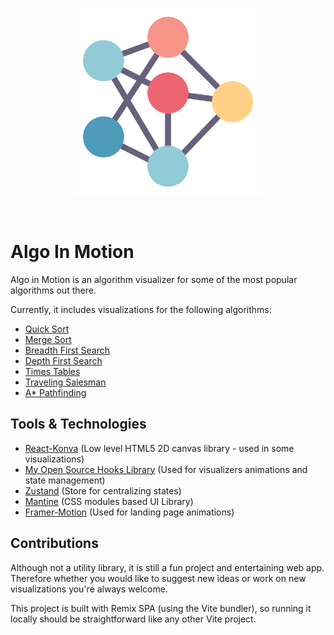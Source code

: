 <p align="center">
  <a  href="https://omarkreidly.me/">
	  <img  alt="Omar Kreidly"  src="./public/favicon.svg"  width="300" />
  </a>
</p>

<br />

# Algo In Motion

Algo in Motion is an algorithm visualizer for some of the most popular algorithms out there.

Currently, it includes visualizations for the following algorithms:

- [Quick Sort](https://algoinmotion.xyz/algorithms/quick-sort)
- [Merge Sort](https://algoinmotion.xyz/algorithms/merge-sort)
- [Breadth First Search](https://algoinmotion.xyz/algorithms/bfs)
- [Depth First Search](https://algoinmotion.xyz/algorithms/dfs)
- [Times Tables](https://algoinmotion.xyz/algorithms/times-tables)
- [Traveling Salesman](https://algoinmotion.xyz/algorithms/traveling-salesman)
- [A\* Pathfinding](https://algoinmotion.xyz/algorithms/pathfinding)

## Tools & Technologies

- [React-Konva](https://konvajs.org/docs/react/index.html) (Low level HTML5 2D canvas library - used in some visualizations)
- [My Open Source Hooks Library](https://github.com/mhmdjaw/react-hooks) (Used for visualizers animations and state management)
- [Zustand](https://docs.pmnd.rs/zustand/getting-started/introduction) (Store for centralizing states)
- [Mantine](https://mantine.dev/) (CSS modules based UI Library)
- [Framer-Motion](https://www.framer.com/motion) (Used for landing page animations)

## Contributions

Although not a utility library, it is still a fun project and entertaining web app. Therefore whether you would like to suggest new ideas or work on new visualizations you're always welcome.

This project is built with Remix SPA (using the Vite bundler), so running it locally should be straightforward like any other Vite project.

